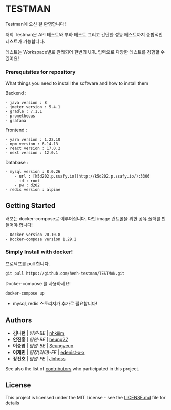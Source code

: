 # TESTMAN

Testman에 오신 걸 환영합니다!

저희 Testman은 API 테스트와 부하 테스트 그리고 간단한 성능 테스트까지 종합적인 테스트가 가능합니다.

테스트는 Workspace별로 관리되어 한번의 URL 입력으로 다양한 테스트를 경험할 수 있어요!

### Prerequisites for repository

What things you need to install the software and how to install them

Backend :
```
- java version : 8
- jmeter version : 5.4.1
- gradle : 7.1.1
- prometheous
- grafana
```

Frontend :
```
- yarn version : 1.22.10
- npm version : 6.14.13
- react version : 17.0.2
- next version : 12.0.1
```

Database :
```
- mysql version : 8.0.26
    - url : [k5d202.p.ssafy.io](http://k5d202.p.ssafy.io/):3306
    - id : root
    - pw : d202
- redis version : alpine
```
## Getting Started

배포는 docker-compose로 이루어집니다. 다만 image 컨트롤을 위한 공유 폴더를 만들어야 합니다!

```
- Docker version 20.10.8
- Docker-compose version 1.29.2
```


### Simply Install with docker!

프로젝프를 pull 합니다.

```
git pull https://github.com/henh-testman/TESTMAN.git
```
Docker-compose 를 사용하세요!

```
docker-compose up
```

+ mysql, redis 스토리지가 추가로 필요합니다!

## Authors

* **김나현** | *팀원-BE*  | [nhkiiim](https://github.com/nhkiiim)
* **안진흥** | *팀원-BE*  | [heung27](https://github.com/heung27)
* **이승엽** | *팀원-BE*  | [Seungyeup](https://github.com/Seungyeup)
* **이재민** | *팀장(리더)-FE*  | [edenist-x-x](https://github.com/edenist-x-x)
* **장진호** | *팀원-FE*  | [Jinhoss](https://github.com/Jinhoss)


See also the list of [contributors](https://github.com/henh-testman/TESTMAN/contributors) who participated in this project.

## License

This project is licensed under the MIT License - see the [LICENSE.md](LICENSE.md) file for details
